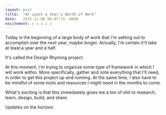 ```yaml
---
layout: post
title:  "At Least a Year's Worth of Work"
date:   2015-11-06 04:07:15 -0600
excitement: ★ ★ ★ ★ ★
---
```

Today is the beginning of a large body of work that I'm setting out to accomplish over the next year, maybe longer. Actually, I'm certain it'll take at least a year and a half.

It's called the Design Rhyming project.

At this moment, I'm trying to organize some type of framework in which I will work within. More specifically, gather and note everything that I'll need, in order to get this project up and running. At the same time, I also have to be mindful of some tools and resources I might need in the months to come.

WHat's exciting is that this immediately gives me a ton of shit to research, learn, design, build, and share.

Updates on the horizon.